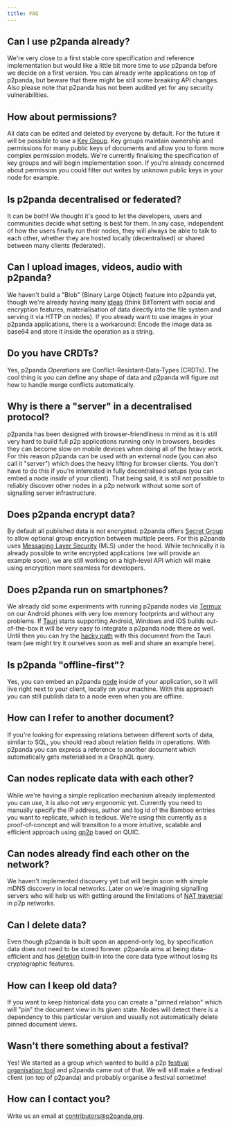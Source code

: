 ```yaml
---
title: FAQ
---
```


## Can I use p2panda already?

We're very close to a first stable core specification and reference implementation but would like a little bit more time to _use_ p2panda before we decide on a first version. You can already write applications on top of p2panda, but beware that there might be still some breaking API changes. Also please note that p2panda has not been audited yet for any security vulnerabilities.

## How about permissions?

All data can be edited and deleted by everyone by default. For the future it will be possible to use a [Key Group](/specification/authorisation). Key groups maintain ownership and permissions for many public keys of documents and allow you to form more complex permission models. We're currently finalising the specification of key groups and will begin implementation soon. If you're already concerned about permission you could filter out writes by unknown public keys in your node for example.

## Is p2panda decentralised or federated?

It can be both! We thought it's good to let the developers, users and communities decide what setting is best for them. In any case, independent of how the users finally run their nodes, they will always be able to talk to each other, whether they are hosted locally (decentralised) or shared between many clients (federated).

## Can I upload images, videos, audio with p2panda?

We haven't build a "Blob" (Binary Large Object) feature into p2panda yet, though we're already having many [ideas](https://github.com/p2panda/handbook/labels/Blobs) (think BitTorrent with social and encryption features, materialisation of data directly into the file system and serving it via HTTP on nodes). If you already want to use images in your p2panda applications, there is a workaround: Encode the image data as base64 and store it inside the operation as a string.

## Do you have CRDTs?

Yes, p2panda _Operations_ are Conflict-Resistant-Data-Types (CRDTs). The cool thing is you can define any shape of data and p2panda will figure out how to handle merge conflicts automatically.

## Why is there a "server" in a decentralised protocol?

p2panda has been designed with browser-friendliness in mind as it is still very hard to build full p2p applications running only in browsers, besides they can become slow on mobile devices when doing all of the heavy work. For this reason p2panda can be used with an external node (you can also call it "server") which does the heavy lifting for browser clients. You don't have to do this if you're interested in fully decentralised setups (you can embed a node _inside_ of your client). That being said, it is still not possible to reliably discover other nodes in a p2p network without some sort of signalling server infrastructure.

## Does p2panda encrypt data?

By default all published data is not encrypted. p2panda offers [Secret Group](/specification/encryption) to allow optional group encryption between multiple peers. For this p2panda uses [Messaging Layer Security](https://messaginglayersecurity.rocks/) (MLS) under the hood. While technically it is already possible to write encrypted applications (we will provide an example soon), we are still working on a high-level API which will make using encryption more seamless for developers.

## Does p2panda run on smartphones?

We already did some experiments with running p2panda nodes via [Termux](https://termux.dev/en/) on our Android phones with very low memory footprints and without any problems. If [Tauri](https://tauri.app/) starts supporting Android, Windows and iOS builds out-of-the-box it will be very easy to integrate a p2panda node there as well. Until then you can try the [hacky path](https://hackmd.io/XIcEwk4GSxy8APZhSa0UnA) with this document from the Tauri team (we might try it ourselves soon as well and share an example here).

## Is p2panda "offline-first"?

Yes, you can embed an p2panda [node](https://github.com/p2panda/aquadoggo) inside of your application, so it will live right next to your client, locally on your machine. With this approach you can still publish data to a node even when you are offline.

## How can I refer to another document?

If you're looking for expressing relations between different sorts of data, similar to SQL, you should read about relation fields in operations. With p2panda you can express a reference to another document which automatically gets materialised in a GraphQL query.

## Can nodes replicate data with each other?

While we're having a simple replication mechanism already implemented you can use, it is also not very ergonomic yet. Currently you need to manually specify the IP address, author and log id of the Bamboo entries you want to replicate, which is tedious. We're using this currently as a proof-of-concept and will transition to a more intuitive, scalable and efficient approach using [qp2p](https://github.com/maidsafe/qp2p) based on QUIC.

## Can nodes already find each other on the network?

We haven't implemented discovery yet but will begin soon with simple mDNS discovery in local networks. Later on we're imagining signalling servers who will help us with getting around the limitations of [NAT traversal](https://tailscale.com/blog/how-nat-traversal-works/) in p2p networks.

## Can I delete data?

Even though p2panda is built upon an append-only log, by specification data does not need to be stored forever. p2panda aims at being data-efficient and has [deletion](/learn/entries/#deletion) built-in into the core data type without losing its cryptographic features.

## How can I keep old data?

If you want to keep historical data you can create a "pinned relation" which will "pin" the document view in its given state. Nodes will detect there is a dependency to this particular version and usually not automatically delete pinned document views.

## Wasn't there something about a festival?

Yes! We started as a group which wanted to build a p2p [festival organisation tool](https://github.com/p2panda/festival-tool) and p2panda came out of that. We will still make a festival client (on top of p2panda) and probably organise a festival sometime!

## How can I contact you?

Write us an email at [contributors@p2panda.org](mailto:contributors@p2panda.org).
